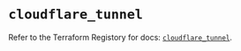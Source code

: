 # `cloudflare_tunnel`

Refer to the Terraform Registory for docs: [`cloudflare_tunnel`](https://registry.terraform.io/providers/cloudflare/cloudflare/4.3.0/docs/resources/tunnel).
